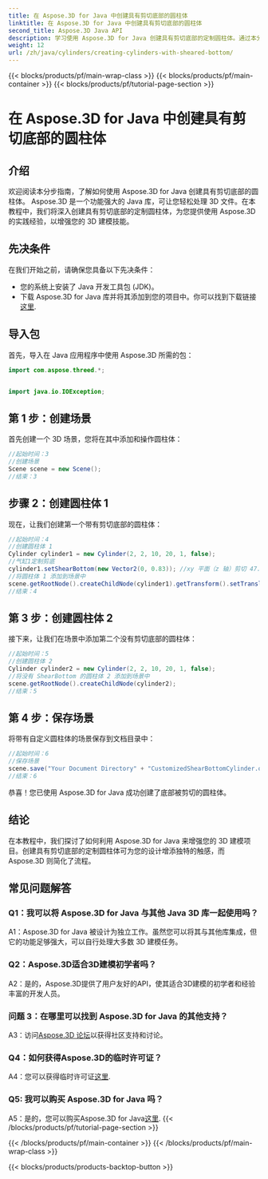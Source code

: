 ```yaml
---
title: 在 Aspose.3D for Java 中创建具有剪切底部的圆柱体
linktitle: 在 Aspose.3D for Java 中创建具有剪切底部的圆柱体
second_title: Aspose.3D Java API
description: 学习使用 Aspose.3D for Java 创建具有剪切底部的定制圆柱体。通过本分步指南提高您的 3D 建模技能。
weight: 12
url: /zh/java/cylinders/creating-cylinders-with-sheared-bottom/
---
```


{{< blocks/products/pf/main-wrap-class >}}
{{< blocks/products/pf/main-container >}}
{{< blocks/products/pf/tutorial-page-section >}}

# 在 Aspose.3D for Java 中创建具有剪切底部的圆柱体

## 介绍

欢迎阅读本分步指南，了解如何使用 Aspose.3D for Java 创建具有剪切底部的圆柱体。 Aspose.3D 是一个功能强大的 Java 库，可让您轻松处理 3D 文件。在本教程中，我们将深入创建具有剪切底部的定制圆柱体，为您提供使用 Aspose.3D 的实践经验，以增强您的 3D 建模技能。

## 先决条件

在我们开始之前，请确保您具备以下先决条件：
- 您的系统上安装了 Java 开发工具包 (JDK)。
- 下载 Aspose.3D for Java 库并将其添加到您的项目中。你可以找到下载链接[这里](https://releases.aspose.com/3d/java/).

## 导入包

首先，导入在 Java 应用程序中使用 Aspose.3D 所需的包：
```java
import com.aspose.threed.*;


import java.io.IOException;
```

## 第 1 步：创建场景

首先创建一个 3D 场景，您将在其中添加和操作圆柱体：
```java
//起始时间：3
//创建场景
Scene scene = new Scene();
//结束：3
```

## 步骤 2：创建圆柱体 1

现在，让我们创建第一个带有剪切底部的圆柱体：
```java
//起始时间：4
//创建圆柱体 1
Cylinder cylinder1 = new Cylinder(2, 2, 10, 20, 1, false);
//气缸1定制剪底
cylinder1.setShearBottom(new Vector2(0, 0.83)); //xy 平面（z 轴）剪切 47.5 度
//将圆柱体 1 添加到场景中
scene.getRootNode().createChildNode(cylinder1).getTransform().setTranslation(10, 0, 0);
//结束：4
```

## 第 3 步：创建圆柱体 2

接下来，让我们在场景中添加第二个没有剪切底部的圆柱体：
```java
//起始时间：5
//创建圆柱体 2
Cylinder cylinder2 = new Cylinder(2, 2, 10, 20, 1, false);
//将没有 ShearBottom 的圆柱体 2 添加到场景中
scene.getRootNode().createChildNode(cylinder2);
//结束：5
```

## 第 4 步：保存场景

将带有自定义圆柱体的场景保存到文档目录中：
```java
//起始时间：6
//保存场景
scene.save("Your Document Directory" + "CustomizedShearBottomCylinder.obj", FileFormat.WAVEFRONTOBJ);
//结束：6
```

恭喜！您已使用 Aspose.3D for Java 成功创建了底部被剪切的圆柱体。

## 结论

在本教程中，我们探讨了如何利用 Aspose.3D for Java 来增强您的 3D 建模项目。创建具有剪切底部的定制圆柱体可为您的设计增添独特的触感，而 Aspose.3D 则简化了流程。

## 常见问题解答

### Q1：我可以将 Aspose.3D for Java 与其他 Java 3D 库一起使用吗？

A1：Aspose.3D for Java 被设计为独立工作。虽然您可以将其与其他库集成，但它的功能足够强大，可以自行处理大多数 3D 建模任务。

### Q2：Aspose.3D适合3D建模初学者吗？

A2：是的，Aspose.3D提供了用户友好的API，使其适合3D建模的初学者和经验丰富的开发人员。

### 问题 3：在哪里可以找到 Aspose.3D for Java 的其他支持？

 A3：访问[Aspose.3D 论坛](https://forum.aspose.com/c/3d/18)以获得社区支持和讨论。

### Q4：如何获得Aspose.3D的临时许可证？

 A4：您可以获得临时许可证[这里](https://purchase.aspose.com/temporary-license/).

### Q5: 我可以购买 Aspose.3D for Java 吗？

 A5：是的，您可以购买Aspose.3D for Java[这里](https://purchase.aspose.com/buy).
{{< /blocks/products/pf/tutorial-page-section >}}

{{< /blocks/products/pf/main-container >}}
{{< /blocks/products/pf/main-wrap-class >}}

{{< blocks/products/products-backtop-button >}}
